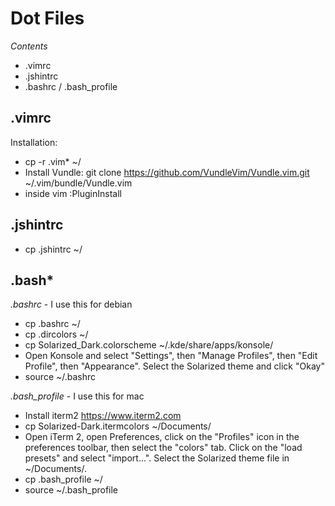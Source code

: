 Dot Files
=========

*Contents*

* .vimrc
* .jshintrc
* .bashrc / .bash\_profile

.vimrc
------

Installation:

* cp -r .vim\* ~/
* Install Vundle: git clone https://github.com/VundleVim/Vundle.vim.git ~/.vim/bundle/Vundle.vim
* inside vim :PluginInstall

.jshintrc
---------

* cp .jshintrc ~/

.bash\*
------

*.bashrc* - I use this for debian

* cp .bashrc ~/
* cp .dircolors ~/
* cp Solarized\_Dark.colorscheme ~/.kde/share/apps/konsole/
* Open Konsole and select "Settings", then "Manage Profiles", then "Edit Profile", then "Appearance". Select the Solarized theme and click "Okay"
* source ~/.bashrc

*.bash_profile* - I use this for mac

* Install iterm2 https://www.iterm2.com
* cp Solarized-Dark.itermcolors ~/Documents/
* Open iTerm 2, open Preferences, click on the "Profiles" icon in the preferences toolbar, then select the "colors" tab. Click on the "load presets" and select "import...". Select the Solarized theme file in ~/Documents/.
* cp .bash\_profile ~/
* source ~/.bash\_profile
